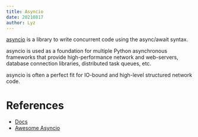 ```yaml
---
title: Asyncio
date: 20210817
author: Lyz
---
```


[asyncio](https://docs.python.org/3/library/asyncio.html) is a library to write
concurrent code using the async/await syntax.

asyncio is used as a foundation for multiple Python asynchronous frameworks that
provide high-performance network and web-servers, database connection libraries,
distributed task queues, etc.

asyncio is often a perfect fit for IO-bound and high-level structured network
code.

# References

* [Docs](https://docs.python.org/3/library/asyncio.html#module-asyncio)
* [Awesome Asyncio](https://github.com/timofurrer/awesome-asyncio)
